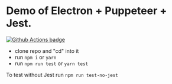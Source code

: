 # Demo of Electron + Puppeteer + Jest.

[![Github Actions badge](https://github.com/peterdanis/electron-puppeteer-demo/workflows/CI/badge.svg?event=push)](https://github.com/peterdanis/electron-puppeteer-demo/actions)

- clone repo and "cd" into it
- run `npm i` or `yarn`
- run `npm run test` or `yarn test`

To test without Jest run `npm run test-no-jest`
